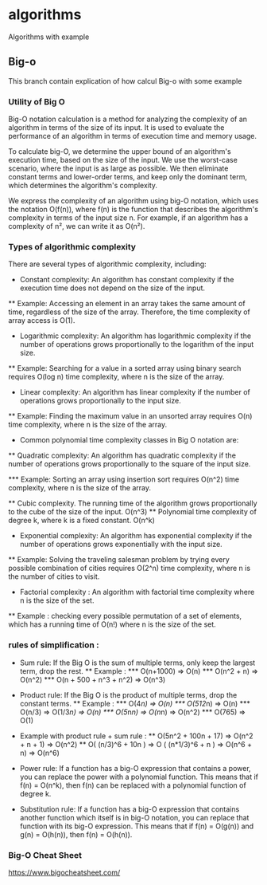 # algorithms
Algorithms with example


## Big-o

This branch contain explication of how calcul Big-o with some example

### Utility of Big O

Big-O notation calculation is a method for analyzing the complexity of an algorithm in terms of the size of its input. It is used to evaluate the performance of an algorithm in terms of execution time and memory usage.

To calculate big-O, we determine the upper bound of an algorithm's execution time, based on the size of the input. We use the worst-case scenario, where the input is as large as possible. We then eliminate constant terms and lower-order terms, and keep only the dominant term, which determines the algorithm's complexity.

We express the complexity of an algorithm using big-O notation, which uses the notation O(f(n)), where f(n) is the function that describes the algorithm's complexity in terms of the input size n. For example, if an algorithm has a complexity of n², we can write it as O(n²).

### Types of algorithmic complexity

There are several types of algorithmic complexity, including:

* Constant complexity: An algorithm has constant complexity if the execution time does not depend on the size of the input.

** Example: Accessing an element in an array takes the same amount of time, regardless of the size of the array. Therefore, the time complexity of array access is O(1).

* Logarithmic complexity: An algorithm has logarithmic complexity if the number of operations grows proportionally to the logarithm of the input size.

** Example: Searching for a value in a sorted array using binary search requires O(log n) time complexity, where n is the size of the array.

* Linear complexity: An algorithm has linear complexity if the number of operations grows proportionally to the input size.

** Example: Finding the maximum value in an unsorted array requires O(n) time complexity, where n is the size of the array.

* Common polynomial time complexity classes in Big O notation are:

** Quadratic complexity: An algorithm has quadratic complexity if the number of operations grows proportionally to the square of the input size.

*** Example: Sorting an array using insertion sort requires O(n^2) time complexity, where n is the size of the array.

** Cubic complexity. The running time of the algorithm grows proportionally to the cube of the size of the input. O(n^3)
** Polynomial time complexity of degree k, where k is a fixed constant. O(n^k)

* Exponential complexity: An algorithm has exponential complexity if the number of operations grows exponentially with the input size.

** Example: Solving the traveling salesman problem by trying every possible combination of cities requires O(2^n) time complexity, where n is the number of cities to visit.

* Factorial complexity : An algorithm with factorial time complexity where n is the size of the set.

** Example : checking every possible permutation of a set of elements, which has a running time of O(n!) where n is the size of the set.

### rules of simplification :

* Sum rule: If the Big O is the sum of multiple terms, only keep the largest term, drop the rest.
** Example :
*** O(n+1000) => O(n)
*** O(n^2 + n) => O(n^2)
*** O(n + 500 + n^3 + n^2) => O(n^3)

* Product rule: If the Big O is the product of multiple terms, drop the constant terms.
** Example : 
*** O(4*n) => O(n)
*** O(512*n) => O(n)
*** O(n/3) => O(1/3*n) => O(n)
*** O(5*n*n) => O(n*n) => O(n^2)
*** O(765) => O(1)


* Example with product rule + sum rule :
** O(5n^2 + 100n + 17) => O(n^2 + n + 1) => O(n^2)
** O( (n/3)^6 + 10n ) => O ( (n*1/3)^6 + n ) => O(n^6 + n) => O(n^6)


* Power rule: If a function has a big-O expression that contains a power, you can replace the power with a polynomial function. This means that if f(n) = O(n^k), then f(n) can be replaced with a polynomial function of degree k.

* Substitution rule: If a function has a big-O expression that contains another function which itself is in big-O notation, you can replace that function with its big-O expression. This means that if f(n) = O(g(n)) and g(n) = O(h(n)), then f(n) = O(h(n)).

### Big-O Cheat Sheet 

https://www.bigocheatsheet.com/